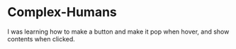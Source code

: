 # Complex-Humans
I was learning how to make a button and make it pop when hover, and show contents when clicked.
